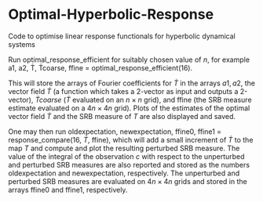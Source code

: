 # Optimal-Hyperbolic-Response
Code to optimise linear response functionals for hyperbolic dynamical systems 

Run optimal_response_efficient for suitably chosen value of <i>n</i>, for example a1, a2, Ṫ, Ṫcoarse, ffine = optimal_response_efficient(16).

This will store the arrays of Fourier coefficients for $\dot{T}$ in the arrays $a1, a2$, the vector field $\dot{T}$ (a function which takes a 2-vector as input and outputs a 2-vector), $\dot{T}coarse$ ($\dot{T}$ evaluated on an $n\times n$ grid), and ffine (the SRB measure estimate evaluated on a $4n\times 4n$ grid).
Plots of the estimates of the optimal vector field $\dot{T}$ and the SRB measure of $T$ are also displayed and saved.

One may then run 
oldexpectation, newexpectation, ffine0, ffine1 = response_compare(16, $\dot{T}$, ffine), which will add a small increment of $\dot{T}$ to the map $T$ and compute and plot the resulting perturbed SRB measure. The value of the integral of the observation $c$ with respect to the unperturbed and perturbed SRB measures are also reported and stored as the numbers oldexpectation and newexpectation, respectively. The unperturbed and perturbed SRB measures are evaluated on $4n\times 4n$ grids and stored in the arrays ffine0 and ffine1, respectively.
